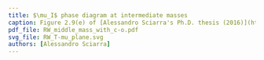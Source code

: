 ```yaml
---
title: $\mu_I$ phase diagram at intermediate masses
caption: Figure 2.9(e) of [Alessandro Sciarra's Ph.D. thesis (2016)](https://github.com/AxelKrypton/PhD_Thesis/blob/main/Sciarra_Thesis_digital.pdf).
pdf_file: RW_middle_mass_with_c-o.pdf
svg_file: RW_T-mu_plane.svg
authors: [Alessandro Sciarra]
---
```

